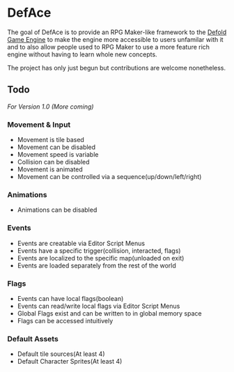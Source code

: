 # DefAce
The goal of DefAce is to provide an RPG Maker-like framework to the [Defold Game Engine](https://defold.com/) to make the engine more accessible to users unfamilar with it and to also allow people used to RPG Maker to use a more feature rich engine without having to learn whole new concepts.

The project has only just begun but contributions are welcome nonetheless.

## Todo
*For Version 1.0 (More coming)*

### Movement & Input
- Movement is tile based
- Movement can be disabled
- Movement speed is variable
- Collision can be disabled
- Movement is animated
- Movement can be controlled via a sequence(up/down/left/right)
### Animations
- Animations can be disabled
### Events
- Events are creatable via Editor Script Menus
- Events have a specific trigger(collision, interacted, flags)
- Events are localized to the specific map(unloaded on exit)
- Events are loaded separately from the rest of the world
### Flags
- Events can have local flags(boolean)
- Events can read/write local flags via Editor Script Menus
- Global Flags exist and can be written to in global memory space
- Flags can be accessed intuitively

### Default Assets
- Default tile sources(At least 4)
- Default Character Sprites(At least 4)
